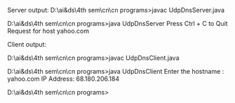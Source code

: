 Server output:
D:\ai&ds\4th sem\cn\cn programs>javac UdpDnsServer.java

D:\ai&ds\4th sem\cn\cn programs>java UdpDnsServer
Press Ctrl + C to Quit
Request for host yahoo.com

Client output:

D:\ai&ds\4th sem\cn\cn programs>javac UdpDnsClient.java

D:\ai&ds\4th sem\cn\cn programs>java UdpDnsClient
Enter the hostname : yahoo.com
IP Address: 68.180.206.184

D:\ai&ds\4th sem\cn\cn programs>
